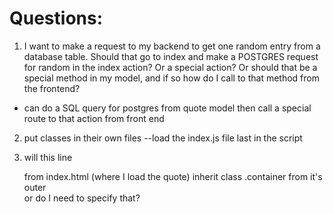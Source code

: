 # Questions:

1. I want to make a request to my backend to get one random entry from a database table. Should that go to index and make a POSTGRES request for random in the index action? Or a special action? Or should that be a special method in my model, and if so how do I call to that method from the frontend?
- can do a SQL query for postgres from quote model then call a special route to that action from front end

2. put classes in their own files --load the index.js file last in the script

3. will this line  <div id="quote-container"></div> from index.html (where I load the quote) inherit class .container from it's outer <div> or do I need to specify that?
